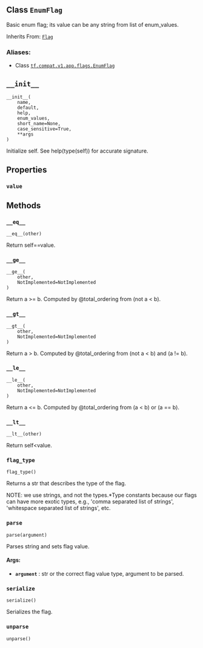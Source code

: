 ## Class `EnumFlag`

Basic enum flag; its value can be any string from list of enum_values.

Inherits From:
[`Flag`](https://tensorflow.google.cn/api_docs/python/tf/compat/v1/flags/Flag)

### Aliases:

  * Class [`tf.compat.v1.app.flags.EnumFlag`](/api_docs/python/tf/compat/v1/flags/EnumFlag)

## `__init__`

    
    
    __init__(
        name,
        default,
        help,
        enum_values,
        short_name=None,
        case_sensitive=True,
        **args
    )
    

Initialize self. See help(type(self)) for accurate signature.

## Properties

### `value`

## Methods

### `__eq__`

    
    
    __eq__(other)
    

Return self==value.

### `__ge__`

    
    
    __ge__(
        other,
        NotImplemented=NotImplemented
    )
    

Return a >= b. Computed by @total_ordering from (not a < b).

### `__gt__`

    
    
    __gt__(
        other,
        NotImplemented=NotImplemented
    )
    

Return a > b. Computed by @total_ordering from (not a < b) and (a != b).

### `__le__`

    
    
    __le__(
        other,
        NotImplemented=NotImplemented
    )
    

Return a <= b. Computed by @total_ordering from (a < b) or (a == b).

### `__lt__`

    
    
    __lt__(other)
    

Return self<value.

### `flag_type`

    
    
    flag_type()
    

Returns a str that describes the type of the flag.

NOTE: we use strings, and not the types.*Type constants because our flags can
have more exotic types, e.g., 'comma separated list of strings', 'whitespace
separated list of strings', etc.

### `parse`

    
    
    parse(argument)
    

Parses string and sets flag value.

#### Args:

  * **`argument`** : str or the correct flag value type, argument to be parsed.

### `serialize`

    
    
    serialize()
    

Serializes the flag.

### `unparse`

    
    
    unparse()
    

